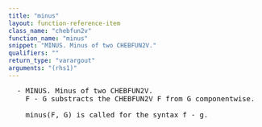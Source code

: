 ```yaml
---
title: "minus"
layout: function-reference-item
class_name: "chebfun2v"
function_name: "minus"
snippet: "MINUS. Minus of two CHEBFUN2V."
qualifiers: ""
return_type: "varargout"
arguments: "(rhs1)"
---
```


<pre class="help-text">  - MINUS. Minus of two CHEBFUN2V.  
    F - G substracts the CHEBFUN2V F from G componentwise. 
 
    minus(F, G) is called for the syntax f - g.
</pre>